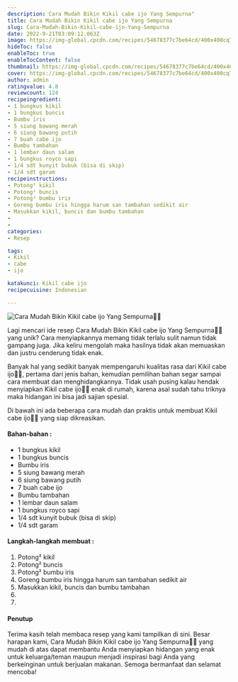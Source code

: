 ```yaml
---
description: Cara Mudah Bikin Kikil cabe ijo Yang Sempurna"
title: Cara Mudah Bikin Kikil cabe ijo Yang Sempurna
slug: Cara-Mudah-Bikin-Kikil-cabe-ijo-Yang-Sempurna
date: 2022-9-21T03:09:12.063Z
image: https://img-global.cpcdn.com/recipes/54678377c7be64cd/400x400cq70/photo.jpg
hideToc: false
enableToc: true
enableTocContent: false
thumbnail: https://img-global.cpcdn.com/recipes/54678377c7be64cd/400x400cq70/photo.jpg
cover: https://img-global.cpcdn.com/recipes/54678377c7be64cd/400x400cq70/photo.jpg
author: admin
ratingvalue: 4.8
reviewcount: 124
recipeingredient:
- 1 bungkus kikil
- 1 bungkus buncis
- Bumbu iris
- 5 siung bawang merah
- 6 siung bawang putih
- 7 buah cabe ijo
- Bumbu tambahan
- 1 lembar daun salam
- 1 bungkus royco sapi
- 1/4 sdt kunyit bubuk (bisa di skip)
- 1/4 sdt garam
recipeinstructions:
- Potong² kikil
- Potong² buncis
- Potong² bumbu iris
- Goreng bumbu iris hingga harum san tambahan sedikit air
- Masukkan kikil, buncis dan bumbu tambahan
- 
- 
categories:
- Resep

tags:
- Kikil
- cabe
- ijo

katakunci: Kikil cabe ijo
recipecuisine: Indonesian

---
```


![Cara Mudah Bikin Kikil cabe ijo Yang Sempurna👩‍🍳](https://img-global.cpcdn.com/recipes/54678377c7be64cd/400x400cq70/photo.jpg)

Lagi mencari ide resep Cara Mudah Bikin Kikil cabe ijo Yang Sempurna👩‍🍳 yang unik? Cara menyiapkannya memang tidak terlalu sulit namun tidak gampang juga. Jika keliru mengolah maka hasilnya tidak akan memuaskan dan justru cenderung tidak enak.

Banyak hal yang sedikit banyak mempengaruhi kualitas rasa dari Kikil cabe ijo👩‍🍳, pertama dari jenis bahan, kemudian pemilihan bahan segar sampai cara membuat dan menghidangkannya. Tidak usah pusing kalau hendak menyiapkan Kikil cabe ijo👩‍🍳 enak di rumah, karena asal sudah tahu triknya maka hidangan ini bisa jadi sajian spesial.

Di bawah ini ada beberapa cara mudah dan praktis untuk membuat Kikil cabe ijo👩‍🍳 yang siap dikreasikan.

<!--inarticleads1-->

#### Bahan-bahan :

- 1 bungkus kikil
- 1 bungkus buncis
- Bumbu iris
- 5 siung bawang merah
- 6 siung bawang putih
- 7 buah cabe ijo
- Bumbu tambahan
- 1 lembar daun salam
- 1 bungkus royco sapi
- 1/4 sdt kunyit bubuk (bisa di skip)
- 1/4 sdt garam

<!--inarticleads2-->

#### Langkah-langkah membuat :

1. Potong² kikil
1. Potong² buncis
1. Potong² bumbu iris
1. Goreng bumbu iris hingga harum san tambahan sedikit air
1. Masukkan kikil, buncis dan bumbu tambahan
1. 
1. 

#### Penutup

Terima kasih telah membaca resep yang kami tampilkan di sini. Besar harapan kami, Cara Mudah Bikin Kikil cabe ijo Yang Sempurna👩‍🍳 yang mudah di atas dapat membantu Anda menyiapkan hidangan yang enak untuk keluarga/teman maupun menjadi inspirasi bagi Anda yang berkeinginan untuk berjualan makanan. Semoga bermanfaat dan selamat mencoba!